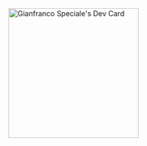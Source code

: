 <a href="https://app.daily.dev/gianfrancospeciale"><img src="https://api.daily.dev/devcards/v2/4dlbtk9YEBZG0gntdxc61.png?type=default&r=e1b" width="256" alt="Gianfranco Speciale's Dev Card"/></a>
